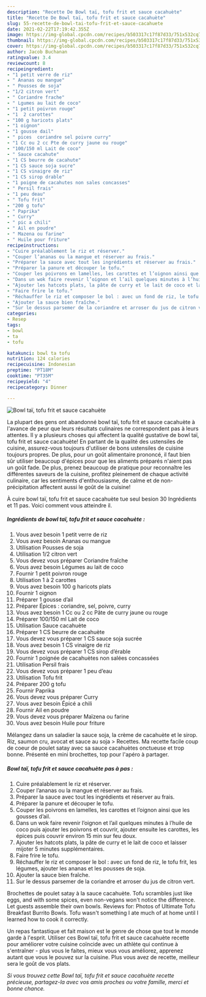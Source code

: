 ```yaml
---
description: "Recette De Bowl taï, tofu frit et sauce cacahuète"
title: "Recette De Bowl taï, tofu frit et sauce cacahuète"
slug: 55-recette-de-bowl-tai-tofu-frit-et-sauce-cacahuete
date: 2021-02-22T17:19:42.355Z
image: https://img-global.cpcdn.com/recipes/b503317c17f87d33/751x532cq70/bowl-tai-tofu-frit-et-sauce-cacahuete-photo-principale-de-la-recette.jpg
thumbnail: https://img-global.cpcdn.com/recipes/b503317c17f87d33/751x532cq70/bowl-tai-tofu-frit-et-sauce-cacahuete-photo-principale-de-la-recette.jpg
cover: https://img-global.cpcdn.com/recipes/b503317c17f87d33/751x532cq70/bowl-tai-tofu-frit-et-sauce-cacahuete-photo-principale-de-la-recette.jpg
author: Jacob Buchanan
ratingvalue: 3.4
reviewcount: 8
recipeingredient:
- "1 petit verre de riz"
- " Ananas ou mangue"
- " Pousses de soja"
- "1/2 citron vert"
- " Coriandre frache"
- " Lgumes au lait de coco"
- "1 petit poivron rouge"
- "1  2 carottes"
- "100 g haricots plats"
- "1 oignon"
- "1 gousse dail"
- " pices  coriandre sel poivre curry"
- "1 Cc ou 2 cc Pte de curry jaune ou rouge"
- "100/150 ml Lait de coco"
- " Sauce cacahute"
- "1 CS beurre de cacahute"
- "1 CS sauce soja sucre"
- "1 CS vinaigre de riz"
- "1 CS sirop drable"
- "1 poigne de cacahutes non sales concasses"
- " Persil frais"
- "1 peu deau"
- " Tofu frit"
- "200 g tofu"
- " Paprika"
- " Curry"
- " pic a chili"
- " Ail en poudre"
- " Mazena ou farine"
- " Huile pour friture"
recipeinstructions:
- "Cuire préalablement le riz et réserver."
- "Couper l’ananas ou la mangue et réserver au frais."
- "Préparer la sauce avec tout les ingrédients et réserver au frais."
- "Préparer la panure et découper le tofu."
- "Couper les poivrons en lamelles, les carottes et l’oignon ainsi que les gousses d’ail."
- "Dans un wok faire revenir l’oignon et l’ail quelques minutes à l’huile de coco puis ajouter les poivrons et couvrir, ajouter ensuite les carottes, les épices puis couvrir environ 15 min sur feu doux."
- "Ajouter les hatcots plats, la pâte de curry et le lait de coco et laisser mijoter 5 minutes supplémentaires."
- "Faire frire le tofu."
- "Réchauffer le riz et composer le bol : avec un fond de riz, le tofu frit, les légumes, ajouter les ananas et les pousses de soja."
- "Ajouter la sauce bien fraîche."
- "Sur le dessus parsemer de la coriandre et arroser du jus de citron vert."
categories:
- Resep
tags:
- bowl
- ta
- tofu

katakunci: bowl ta tofu 
nutrition: 124 calories
recipecuisine: Indonesian
preptime: "PT18M"
cooktime: "PT35M"
recipeyield: "4"
recipecategory: Dinner

---
```



![Bowl taï, tofu frit et sauce cacahuète](https://img-global.cpcdn.com/recipes/b503317c17f87d33/751x532cq70/bowl-tai-tofu-frit-et-sauce-cacahuete-photo-principale-de-la-recette.jpg)

La plupart des gens ont abandonné bowl taï, tofu frit et sauce cacahuète à l'avance de peur que leurs résultats culinaires ne correspondent pas à leurs attentes. Il y a plusieurs choses qui affectent la qualité gustative de bowl taï, tofu frit et sauce cacahuète! En partant de la qualité des ustensiles de cuisine, assurez-vous toujours d'utiliser de bons ustensiles de cuisine toujours propres. De plus, pour un goût alimentaire prononcé, il faut bien sûr utiliser beaucoup d'épices pour que les aliments préparés n'aient pas un goût fade. De plus, prenez beaucoup de pratique pour reconnaître les différentes saveurs de la cuisine, profitez pleinement de chaque activité culinaire, car les sentiments d'enthousiasme, de calme et de non-précipitation affectent aussi le goût de la cuisine!

<!--inarticleads1-->

À cuire bowl taï, tofu frit et sauce cacahuète tue seul besion 30 Ingrédients et 11 pas. Voici comment vous atteindre il.

##### Ingrédients de bowl taï, tofu frit et sauce cacahuète :

1. Vous avez besoin 1 petit verre de riz
1. Vous avez besoin  Ananas ou mangue
1. Utilisation  Pousses de soja
1. Utilisation 1/2 citron vert
1. Vous devez vous préparer  Coriandre fraîche
1. Vous avez besoin  Légumes au lait de coco
1. Fournir 1 petit poivron rouge
1. Utilisation 1 à 2 carottes
1. Vous avez besoin 100 g haricots plats
1. Fournir 1 oignon
1. Préparer 1 gousse d’ail
1. Préparer  Épices : coriandre, sel, poivre, curry
1. Vous avez besoin 1 Cc ou 2 cc Pâte de curry jaune ou rouge
1. Préparer 100/150 ml Lait de coco
1. Utilisation  Sauce cacahuète
1. Préparer 1 CS beurre de cacahuète
1. Vous devez vous préparer 1 CS sauce soja sucrée
1. Vous avez besoin 1 CS vinaigre de riz
1. Vous devez vous préparer 1 CS sirop d’érable
1. Fournir 1 poignée de cacahuètes non salées concassées
1. Utilisation  Persil frais
1. Vous devez vous préparer 1 peu d’eau
1. Utilisation  Tofu frit
1. Préparer 200 g tofu
1. Fournir  Paprika
1. Vous devez vous préparer  Curry
1. Vous avez besoin  Épicé a chili
1. Fournir  Ail en poudre
1. Vous devez vous préparer  Maïzena ou farine
1. Vous avez besoin  Huile pour friture


Mélangez dans un saladier la sauce soja, la crème de cacahuète et le sirop. Riz, saumon cru, avocat et sauce au soja &gt; Recettes. Ma recette facile coup de coeur de poulet satay avec sa sauce cacahuètes onctueuse et trop bonne. Présenté en mini brochettes, top pour l&#39;apéro à partager. 

<!--inarticleads2-->

##### Bowl taï, tofu frit et sauce cacahuète pas à pas :

1. Cuire préalablement le riz et réserver.
1. Couper l’ananas ou la mangue et réserver au frais.
1. Préparer la sauce avec tout les ingrédients et réserver au frais.
1. Préparer la panure et découper le tofu.
1. Couper les poivrons en lamelles, les carottes et l’oignon ainsi que les gousses d’ail.
1. Dans un wok faire revenir l’oignon et l’ail quelques minutes à l’huile de coco puis ajouter les poivrons et couvrir, ajouter ensuite les carottes, les épices puis couvrir environ 15 min sur feu doux.
1. Ajouter les hatcots plats, la pâte de curry et le lait de coco et laisser mijoter 5 minutes supplémentaires.
1. Faire frire le tofu.
1. Réchauffer le riz et composer le bol : avec un fond de riz, le tofu frit, les légumes, ajouter les ananas et les pousses de soja.
1. Ajouter la sauce bien fraîche.
1. Sur le dessus parsemer de la coriandre et arroser du jus de citron vert.


Brochettes de poulet satay à la sauce cacahuète. Tofu scrambles just like eggs, and with some spices, even non-vegans won&#39;t notice the difference. Let guests assemble their own bowls. Reviews for: Photos of Ultimate Tofu Breakfast Burrito Bowls. Tofu wasn&#39;t something I ate much of at home until I learned how to cook it correctly. 

<!--inarticleads1-->

<p>
Un repas fantastique et fait maison est le genre de chose que tout le monde garde à l'esprit. Utiliser ces Bowl taï, tofu frit et sauce cacahuète recette pour améliorer votre cuisine coïncide avec un athlète qui continue à s'entraîner - plus vous le faites, mieux vous vous améliorez, apprenez autant que vous le pouvez sur la cuisine. Plus vous avez de recette, meilleur sera le goût de vos plats.
</p>

<p>
<i>Si vous trouvez cette Bowl taï, tofu frit et sauce cacahuète recette précieuse, partagez-la avec vos amis proches ou votre famille, merci et bonne chance.</i>
</p>

